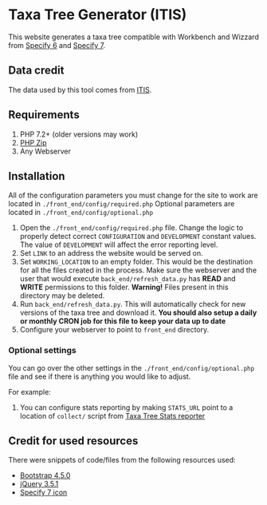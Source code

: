 # Taxa Tree Generator (ITIS)
This website generates a taxa tree compatible with Workbench and Wizzard from [Specify 6](https://github.com/specify/specify6) and [Specify 7](https://github.com/specify/specify7).

## Data credit
The data used by this tool comes from [ITIS](http://itis.gov/).

## Requirements
1. PHP 7.2+ (older versions may work)
1. [PHP Zip](https://stackoverflow.com/questions/18774568/installing-php-zip-extension)
1. Any Webserver

## Installation
All of the configuration parameters you must change for the site to work are located in `./front_end/config/required.php`
Optional parameters are located in `./front_end/config/optional.php`

1. Open the `./front_end/config/required.php` file. Change the logic to properly detect correct `CONFIGURATION` and `DEVELOPMENT` constant values. The value of `DEVELOPMENT` will affect the error reporting level.
1. Set `LINK` to an address the website would be served on.
1. Set `WORKING_LOCATION` to an empty folder. This would be the destination for all the files created in the process. Make sure the webserver and the user that would execute `back_end/refresh_data.py` has **READ** and **WRITE** permissions to this folder. **Warning!** Files present in this directory may be deleted.
1. Run `back_end/refresh_data.py`. This will automatically check for new versions of the taxa tree and download it. **You should also setup a daily or monthly CRON job for this file to keep your data up to date**
1. Configure your webserver to point to `front_end` directory.


### Optional settings
You can go over the other settings in the `./front_end/config/optional.php` file and see if there is anything you would like to adjust.

For example:
1. You can configure stats reporting by making `STATS_URL` point to a location of `collect/` script from [Taxa Tree Stats reporter](https://github.com/specify/taxa_tree_stats) 

## Credit for used resources
There were snippets of code/files from the following resources used:
- [Bootstrap 4.5.0](https://github.com/twbs/bootstrap)
- [jQuery 3.5.1](https://github.com/jquery/jquery)
- [Specify 7 icon](https://sp7demofish.specifycloud.org/static/img/fav_icon.png)
